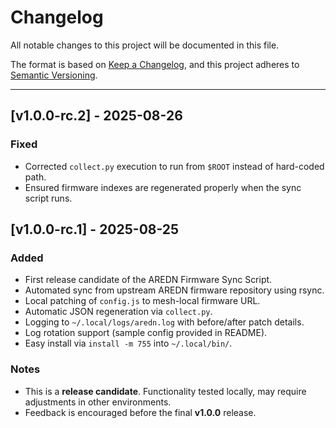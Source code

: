 # Changelog

All notable changes to this project will be documented in this file.

The format is based on [Keep a Changelog](https://keepachangelog.com/en/1.0.0/), 
and this project adheres to [Semantic Versioning](https://semver.org/spec/v2.0.0.html).

---

## [v1.0.0-rc.2] - 2025-08-26

### Fixed
- Corrected `collect.py` execution to run from `$ROOT` instead of hard-coded path.
- Ensured firmware indexes are regenerated properly when the sync script runs.


## [v1.0.0-rc.1] - 2025-08-25

### Added
- First release candidate of the AREDN Firmware Sync Script.
- Automated sync from upstream AREDN firmware repository using rsync.
- Local patching of `config.js` to mesh-local firmware URL.
- Automatic JSON regeneration via `collect.py`.
- Logging to `~/.local/logs/aredn.log` with before/after patch details.
- Log rotation support (sample config provided in README).
- Easy install via `install -m 755` into `~/.local/bin/`.

### Notes
- This is a **release candidate**. Functionality tested locally, may require adjustments in other environments.
- Feedback is encouraged before the final **v1.0.0** release.
